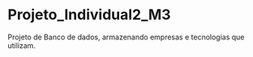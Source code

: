 # Projeto_Individual2_M3
Projeto de Banco de dados, armazenando empresas e tecnologias que utilizam. 
